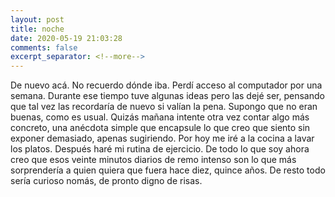 ```yaml
---
layout: post
title: noche
date: 2020-05-19 21:03:28
comments: false
excerpt_separator: <!--more-->
---
```


De nuevo acá. No recuerdo dónde iba. Perdí acceso al computador por una semana. Durante ese tiempo tuve algunas ideas pero las dejé ser, pensando que tal vez las recordaría de nuevo si valían la pena. Supongo que no eran buenas, como es usual. Quizás mañana intente otra vez contar algo más concreto, una anécdota simple que encapsule lo que creo que siento sin exponer demasiado, apenas sugiriendo. Por hoy me iré a la cocina a lavar los platos. Después haré mi rutina de ejercicio. De todo lo que soy ahora creo que esos veinte minutos diarios de remo intenso son lo que más sorprendería a quien quiera que fuera hace diez, quince años. De resto todo sería curioso nomás, de pronto digno de risas. 
